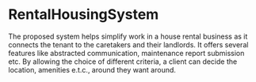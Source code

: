 # RentalHousingSystem
The proposed system helps simplify work in a house rental business as it connects the tenant to the caretakers and their landlords. It offers several features like abstracted communication, maintenance report submission etc.  By allowing the choice of different criteria, a client can decide the location, amenities e.t.c., around they want around.
